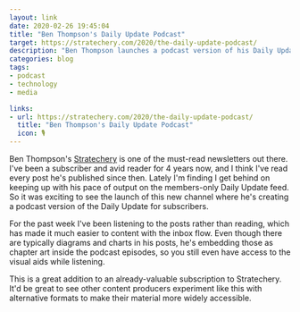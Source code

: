 ```yaml
---
layout: link
date: 2020-02-26 19:45:04
title: "Ben Thompson's Daily Update Podcast"
target: https://stratechery.com/2020/the-daily-update-podcast/
description: "Ben Thompson launches a podcast version of his Daily Update feed."
categories: blog
tags:
- podcast
- technology
- media

links:
- url: https://stratechery.com/2020/the-daily-update-podcast/
  title: "Ben Thompson's Daily Update Podcast"
  icon: 🎙
---
```


Ben Thompson's [Stratechery](https://stratechery.com/ "Stratechery") is one of the must-read newsletters out there. I've been a subscriber and avid reader for 4 years now, and I think I've read every post he's published since then. Lately I'm finding I get behind on keeping up with his pace of output on the members-only Daily Update feed. So it was exciting to see the launch of this new channel where he's creating a podcast version of the Daily Update for subscribers.

For the past week I've been listening to the posts rather than reading, which has made it much easier to content with the inbox flow. Even though there are typically diagrams and charts in his posts, he's embedding those as chapter art inside the podcast episodes, so you still even have access to the visual aids while listening.

This is a great addition to an already-valuable subscription to Stratechery. It'd be great to see other content producers experiment like this with alternative formats to make their material more widely accessible.
